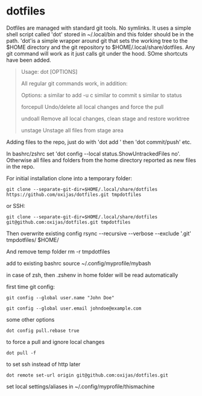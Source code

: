# dotfiles

Dotfiles are managed with standard git tools. No symlinks.
It uses a simple shell script called 'dot' stored in ~/.local/bin and this folder should be in the path.
'dot'is a simple wrapper around git that sets the working tree to the $HOME directory and the git repository to $HOME/.local/share/dotfiles.
Any git command will work as it just calls git under the hood. SOme shortcuts have been added.


> Usage: dot [OPTIONS]
>
> All regular git commands work, in addition:
>
> Options:
> a                similar to add -u
> c                similar to commit
> s                similar to status
> 
> forcepull        Undo/delete all local changes and force the pull
> 
> undoall          Remove all local changes, clean stage and restore worktree
> 
> unstage          Unstage all files from stage area

  

Adding files to the repo, just do with 'dot add <filename>' then 'dot commit/push' etc.

In bashrc/zshrc set 'dot config --local status.ShowUntrackedFiles no'.
Otherwise all files and folders from the home directory reported as new files in the repo.

For initial installation clone into a temporary folder:

	git clone --separate-git-dir=$HOME/.local/share/dotfiles https://github.com/oxijas/dotfiles.git tmpdotfiles 

or SSH:

	git clone --separate-git-dir=$HOME/.local/share/dotfiles git@github.com:oxijas/dotfiles.git tmpdotfiles
 
  
Then overwrite existing config
	rsync --recursive --verbose --exclude '.git' tmpdotfiles/ $HOME/

And remove temp folder
	rm -r tmpdotfiles

add to existing bashrc
	source ~/.config/myprofile/mybash

in case of zsh, then .zshenv in home folder will be read automatically
  
first time git config:

	git config --global user.name "John Doe"

	git config --global user.email johndoe@example.com

some other options  

	dot config pull.rebase true

to force a pull and ignore local changes

	dot pull -f

to set ssh instead of http later

	dot remote set-url origin git@github.com:oxijas/dotfiles.git

set local settings/aliases in  ~/.config/myprofile/thismachine

